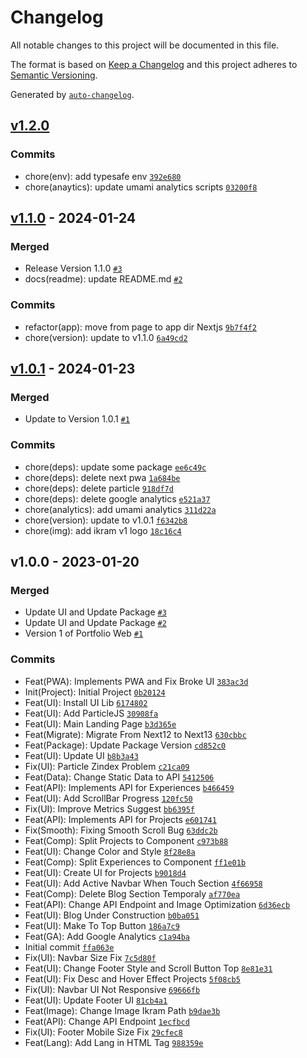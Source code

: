 # Changelog

All notable changes to this project will be documented in this file.

The format is based on [Keep a Changelog](https://keepachangelog.com/en/1.0.0/)
and this project adheres to [Semantic Versioning](https://semver.org/spec/v2.0.0.html).

Generated by [`auto-changelog`](https://github.com/CookPete/auto-changelog).

## [v1.2.0](https://github.com/Ikram-Maulana/neon-portfolio/compare/v1.1.0...v1.2.0)

### Commits

- chore(env): add typesafe env [`392e680`](https://github.com/Ikram-Maulana/neon-portfolio/commit/392e6809e2d2fbffd3feb8a483db18f154a16ca4)
- chore(anaytics): update umami analytics scripts [`03200f8`](https://github.com/Ikram-Maulana/neon-portfolio/commit/03200f896bc5e7c9299059625aa4d0ac8c5f1afa)

## [v1.1.0](https://github.com/Ikram-Maulana/neon-portfolio/compare/v1.0.1...v1.1.0) - 2024-01-24

### Merged

- Release Version 1.1.0 [`#3`](https://github.com/Ikram-Maulana/neon-portfolio/pull/3)
- docs(readme): update README.md [`#2`](https://github.com/Ikram-Maulana/neon-portfolio/pull/2)

### Commits

- refactor(app): move from page to app dir Nextjs [`9b7f4f2`](https://github.com/Ikram-Maulana/neon-portfolio/commit/9b7f4f2b7d9d50bbc5e45788f05d8a7e010d4068)
- chore(version): update to v1.1.0 [`6a49cd2`](https://github.com/Ikram-Maulana/neon-portfolio/commit/6a49cd2b4a8b3f53010b1f4b9aa2c12d97af4a90)

## [v1.0.1](https://github.com/Ikram-Maulana/neon-portfolio/compare/v1.0.0...v1.0.1) - 2024-01-23

### Merged

- Update to Version 1.0.1 [`#1`](https://github.com/Ikram-Maulana/neon-portfolio/pull/1)

### Commits

- chore(deps): update some package [`ee6c49c`](https://github.com/Ikram-Maulana/neon-portfolio/commit/ee6c49cc28e0a2715f66300f82e1d65d5e981641)
- chore(deps): delete next pwa [`1a684be`](https://github.com/Ikram-Maulana/neon-portfolio/commit/1a684be16af9ce0c93009bced11c05fa038dc163)
- chore(deps): delete particle [`918df7d`](https://github.com/Ikram-Maulana/neon-portfolio/commit/918df7d025f6b273a14f240fea9ed7385343a3d0)
- chore(deps): delete google analytics [`e521a37`](https://github.com/Ikram-Maulana/neon-portfolio/commit/e521a3739c983a99dd93248010b2dbf0217f839e)
- chore(analytics): add umami analytics [`311d22a`](https://github.com/Ikram-Maulana/neon-portfolio/commit/311d22ad558f150cbf416183681dc8a61201be5d)
- chore(version): update to v1.0.1 [`f6342b8`](https://github.com/Ikram-Maulana/neon-portfolio/commit/f6342b871c20ed379e088efd00c7c059a3d56f85)
- chore(img): add ikram v1 logo [`18c16c4`](https://github.com/Ikram-Maulana/neon-portfolio/commit/18c16c45886c95dcd700bb62c968335c6c9f4219)

## v1.0.0 - 2023-01-20

### Merged

- Update UI and Update Package [`#3`](https://github.com/Ikram-Maulana/neon-portfolio/pull/3)
- Update UI and Update Package [`#2`](https://github.com/Ikram-Maulana/neon-portfolio/pull/2)
- Version 1 of Portfolio Web [`#1`](https://github.com/Ikram-Maulana/neon-portfolio/pull/1)

### Commits

- Feat(PWA): Implements PWA and Fix Broke UI [`383ac3d`](https://github.com/Ikram-Maulana/neon-portfolio/commit/383ac3d75ea3967afb16f5426da6f25b32a2e797)
- Init(Project): Initial Project [`0b20124`](https://github.com/Ikram-Maulana/neon-portfolio/commit/0b201242e8a6a7e72bd41527b9019d1041e331f3)
- Feat(UI): Install UI Lib [`6174802`](https://github.com/Ikram-Maulana/neon-portfolio/commit/617480245208b32ede80c79fb5b47bb1af71cfef)
- Feat(UI): Add ParticleJS [`30908fa`](https://github.com/Ikram-Maulana/neon-portfolio/commit/30908fa0a032a3538ee64b9bc6f2694ed51d4821)
- Feat(UI): Main Landing Page [`b3d365e`](https://github.com/Ikram-Maulana/neon-portfolio/commit/b3d365e85ccaf2b520d95aa574d43a261384c62d)
- Feat(Migrate): Migrate From Next12 to Next13 [`630cbbc`](https://github.com/Ikram-Maulana/neon-portfolio/commit/630cbbceb522aeaa12b15e771fe728d1025de387)
- Feat(Package): Update Package Version [`cd852c0`](https://github.com/Ikram-Maulana/neon-portfolio/commit/cd852c0c19cd52a5f965c48a5e989eaaeef33211)
- Feat(UI): Update UI [`b8b3a43`](https://github.com/Ikram-Maulana/neon-portfolio/commit/b8b3a432e13a6ace3a6d487b4a4696cc43dd9df5)
- Fix(UI): Particle Zindex Problem [`c21ca09`](https://github.com/Ikram-Maulana/neon-portfolio/commit/c21ca0951a39e44d3a99167d35a76fba2ff1cae8)
- Feat(Data): Change Static Data to API [`5412506`](https://github.com/Ikram-Maulana/neon-portfolio/commit/541250685c2432b830c1495ae72f8392be760ba3)
- Feat(API): Implements API for Experiences [`b466459`](https://github.com/Ikram-Maulana/neon-portfolio/commit/b466459a4d8f4df0271e9ae4249bc4af25ebe21f)
- Feat(UI): Add ScrollBar Progress [`120fc50`](https://github.com/Ikram-Maulana/neon-portfolio/commit/120fc50174abb7f59730402063db5624b08296e4)
- Fix(UI): Improve Metrics Suggest [`bb6395f`](https://github.com/Ikram-Maulana/neon-portfolio/commit/bb6395f88fcaef07d7f78e679ea5a7bc1302f057)
- Feat(API): Implements API for Projects [`e601741`](https://github.com/Ikram-Maulana/neon-portfolio/commit/e6017411fbbc6b3a91f449de26fddd6b7b6b50c9)
- Fix(Smooth): Fixing Smooth Scroll Bug [`63ddc2b`](https://github.com/Ikram-Maulana/neon-portfolio/commit/63ddc2b0cc310ec006df47708e5b56a503cf00db)
- Feat(Comp): Split Projects to Component [`c973b88`](https://github.com/Ikram-Maulana/neon-portfolio/commit/c973b881c079bc2e7815138b77fe0011ed27b878)
- Feat(UI): Change Color and Style [`8f28e8a`](https://github.com/Ikram-Maulana/neon-portfolio/commit/8f28e8a3dcd26b5756741838ebdd9fff5bf13c6e)
- Feat(Comp): Split Experiences to Component [`ff1e01b`](https://github.com/Ikram-Maulana/neon-portfolio/commit/ff1e01bb25eceb41339f9351d2ab5ee01bb4e908)
- Feat(UI): Create UI for Projects [`b9018d4`](https://github.com/Ikram-Maulana/neon-portfolio/commit/b9018d4f52ec988bd4436f2940a6e06d15bc725d)
- Feat(UI): Add Active Navbar When Touch Section [`4f66958`](https://github.com/Ikram-Maulana/neon-portfolio/commit/4f669587a2f47e37b7b6ab33cc5104df9c96af53)
- Feat(Comp): Delete Blog Section Temporaly [`af770ea`](https://github.com/Ikram-Maulana/neon-portfolio/commit/af770ea6268592329bc94358309d882f4620117a)
- Feat(API): Change API Endpoint and Image Optimization [`6d36ecb`](https://github.com/Ikram-Maulana/neon-portfolio/commit/6d36ecb23b38f0eaa975742d54d2762c585dee8e)
- Feat(UI): Blog Under Construction [`b0ba051`](https://github.com/Ikram-Maulana/neon-portfolio/commit/b0ba05192e0537ea3b965d1a0159fdd6e49bb0be)
- Feat(UI): Make To Top Button [`186a7c9`](https://github.com/Ikram-Maulana/neon-portfolio/commit/186a7c924aaf5a84ac16aedeeb83c47ef156a0b6)
- Feat(GA): Add Google Analytics [`c1a94ba`](https://github.com/Ikram-Maulana/neon-portfolio/commit/c1a94ba50451a796c968ffc73ae1f930cada4afc)
- Initial commit [`ffa063e`](https://github.com/Ikram-Maulana/neon-portfolio/commit/ffa063e975a3751a6d2ad087713734ad402695eb)
- Fix(UI): Navbar Size Fix [`7c5d80f`](https://github.com/Ikram-Maulana/neon-portfolio/commit/7c5d80f7d09ec5df80c67a7e487157a709edb708)
- Feat(UI): Change Footer Style and Scroll Button Top [`8e81e31`](https://github.com/Ikram-Maulana/neon-portfolio/commit/8e81e319849fe5055a499816a02f2cd3d6d5141c)
- Feat(UI): Fix Desc and Hover Effect Projects [`5f08cb5`](https://github.com/Ikram-Maulana/neon-portfolio/commit/5f08cb5c11f05aa5452405c6543cdb47f481c6d0)
- Fix(UI): Navbar UI Not Responsive [`69666fb`](https://github.com/Ikram-Maulana/neon-portfolio/commit/69666fb26633f00948e1f49306308fe55eafd958)
- Feat(UI): Update Footer UI [`81cb4a1`](https://github.com/Ikram-Maulana/neon-portfolio/commit/81cb4a1b9c9b1180f2eb127509714d4a293a0549)
- Feat(Image): Change Image Ikram Path [`b9dae3b`](https://github.com/Ikram-Maulana/neon-portfolio/commit/b9dae3bae096f3caa7aaa7e3a3e898376cbd89c0)
- Feat(API): Change API Endpoint [`1ecfbcd`](https://github.com/Ikram-Maulana/neon-portfolio/commit/1ecfbcd82f3a5e68ec2a6620a860ad9a38e1640a)
- Fix(UI): Footer Mobile Size Fix [`29cfec8`](https://github.com/Ikram-Maulana/neon-portfolio/commit/29cfec847dac57373858d4419c426ff4d69c0045)
- Feat(Lang): Add Lang in HTML Tag [`988359e`](https://github.com/Ikram-Maulana/neon-portfolio/commit/988359e1ad5321546d1878b1ca221d2f8a1e82b1)
